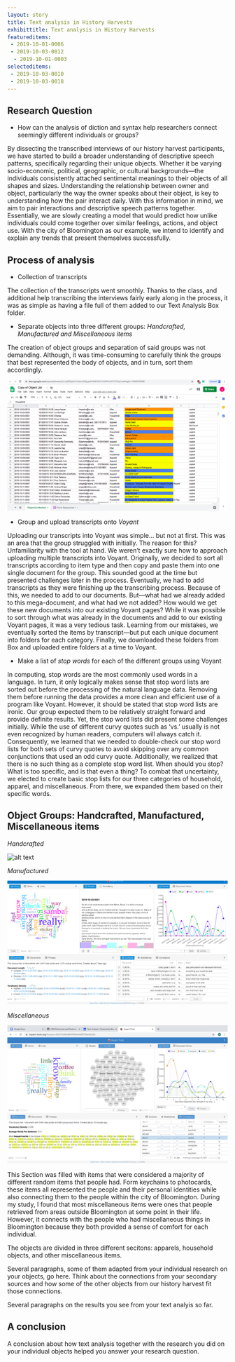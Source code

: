 ```yaml
---
layout: story
title: Text analysis in History Harvests
exhibittitle: Text analysis in History Harvests
featureditems:
 - 2019-10-01-0006
 - 2019-10-03-0012
  - 2019-10-01-0003
selecteditems:
 - 2019-10-03-0010
 - 2019-10-03-0018
---
```


## Research Question

- How can the analysis of diction and syntax help researchers connect seemingly different individuals or groups?

By dissecting the transcribed interviews of our history harvest participants, we have started to build a broader understanding of descriptive speech patterns, specifically regarding their unique objects. Whether it be varying socio-economic, political, geographic, or cultural backgrounds—the individuals consistently attached sentimental meanings to their objects of all shapes and sizes. Understanding the relationship between owner and object, particularly the way the owner speaks about their object, is key to understanding how the pair interact daily. With this information in mind, we aim to pair interactions and descriptive speech patterns together. Essentially, we are slowly creating a model that would predict how unlike individuals could come together over similar feelings, actions, and object use. With the city of Bloomington as our example, we intend to identify and explain any trends that present themselves successfully.

## Process of analysis

- Collection of transcripts

The collection of the transcripts went smoothly. Thanks to the class, and additional help transcribing the interviews fairly early along in the process, it was as simple as having a file full of them added to our Text Analysis Box folder. 

- Separate objects into three different groups: *Handcrafted, Manufactured and Miscellaneous items*

The creation of object groups and separation of said groups was not demanding. Although, it was time-consuming to carefully think the groups that best represented the body of objects, and in turn, sort them accordingly.

![alt text](https://github.com/H301HistoryHarvest/H301HistoryHarvest/blob/master/assets/images/ExcelScreenshot.png "Excel Screen Capture")

- Group and upload transcripts onto *Voyant*

Uploading our transcripts into Voyant was simple… but not at first. This was an area that the group struggled with initially. The reason for this? Unfamiliarity with the tool at hand. We weren’t exactly sure how to approach uploading multiple transcripts into Voyant. Originally, we decided to sort all transcripts according to item type and then copy and paste them into one single document for the group. This sounded good at the time but presented challenges later in the process. Eventually, we had to add transcripts as they were finishing up the transcribing process. Because of this, we needed to add to our documents. But—what had we already added to this mega-document, and what had we not added? How would we get these new documents into our existing Voyant pages? While it was possible to sort through what was already in the documents and add to our existing Voyant pages, it was a very tedious task. Learning from our mistakes, we eventually sorted the items by transcript—but put each unique document into folders for each category. Finally, we downloaded these folders from Box and uploaded entire folders at a time to Voyant.

- Make a list of *stop words* for each of the different groups using Voyant

In computing, stop words are the most commonly used words in a language. In turn, it only logically makes sense that stop word lists are sorted out before the processing of the natural language data. Removing them before running the data provides a more clean and efficient use of a program like Voyant. However, it should be stated that stop word lists are ironic. Our group expected them to be relatively straight forward and provide definite results. Yet, the stop word lists did present some challenges initially. While the use of different curvy quotes such as ‘vs.’ usually is not even recognized by human readers, computers will always catch it. Consequently, we learned that we needed to double-check our stop word lists for both sets of curvy quotes to avoid skipping over any common conjunctions that used an odd curvy quote. Additionally, we realized that there is no such thing as a complete stop word list. When should you stop? What is too specific, and is that even a thing? To combat that uncertainty, we elected to create basic stop lists for our three categories of household, apparel, and miscellaneous. From there, we expanded them based on their specific words.

## Object Groups: Handcrafted, Manufactured, Miscellaneous items

*Handcrafted*

![alt text](https://h301historyharvest.github.io/H301HistoryHarvest/assets/images/voyant.png "Voyant Screen Capture")

*Manufactured*

![alt text](https://github.com/H301HistoryHarvest/H301HistoryHarvest/blob/master/assets/images/HouseholdScreenshot.png "Voyant Screen Capture")

*Miscellaneous*

![alt text](https://github.com/H301HistoryHarvest/H301HistoryHarvest/blob/master/assets/images/voyant%20screenshot.png "Voyant Screen Capture")

This Section was filled with items that were considered a majority of different random items that people had. Form keychains to photocards, these items all represented the people and their personal identities while also connecting them to the people within the city of Bloomington. During my study, I found that most miscellaneous items were ones that people retrieved from areas outside Bloomington at some point in their life. However, it connects with the people who had miscellaneous things in Bloomington because they both provided a sense of comfort for each individual. 

The objects are divided in three different secitons: apparels, household objects, and other miscellaneous items. 

Several paragraphs, some of them adapted from your individual research on your objects, go here. Think about the connections from your secondary sources and how some of the other objects from our history harvest fit those connections.

Several paragraphs on the results you see from your text analyis so far.

## A conclusion

A conclusion about how text analysis together with the research you did on your individual objects helped you answer your research question.


